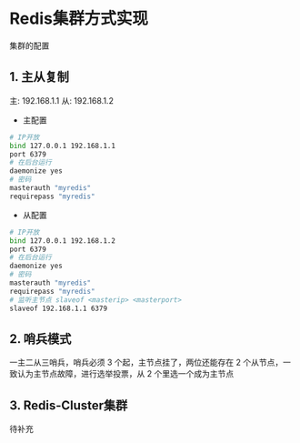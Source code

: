 # Redis集群方式实现

集群的配置

## 1. 主从复制

主: 192.168.1.1
从: 192.168.1.2

* 主配置

```bash
# IP开放
bind 127.0.0.1 192.168.1.1
port 6379
# 在后台运行
daemonize yes
# 密码
masterauth "myredis"
requirepass "myredis"
```

* 从配置

```bash
# IP开放
bind 127.0.0.1 192.168.1.2
port 6379
# 在后台运行
daemonize yes
# 密码
masterauth "myredis"
requirepass "myredis"
# 监听主节点 slaveof <masterip> <masterport>
slaveof 192.168.1.1 6379
```

## 2. 哨兵模式

一主二从三哨兵，哨兵必须 3 个起，主节点挂了，两位还能存在 2 个从节点，一致认为主节点故障，进行选举投票，从 2 个里选一个成为主节点

## 3. Redis-Cluster集群

待补充

